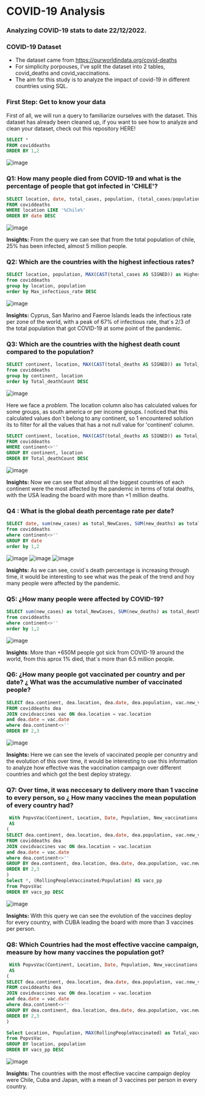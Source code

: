 # COVID-19 Analysis

### Analyzing COVID-19 stats to date 22/12/2022.
### COVID-19 Dataset
* The dataset came from https://ourworldindata.org/covid-deaths
* For simplicity porpouses, I've split the dataset into 2 tables, covid_deaths and covid_vaccinations.
* The aim for this study is to analyze the impact of covid-19 in different countries using SQL.

### First Step: Get to know your data
First of all, we will run a query to familiarize ourselves with the dataset. This dataset has already been cleaned up, if you want to see how to analyze and clean your dataset, check out this repository HERE!
```sql
SELECT *
FROM coviddeaths
ORDER BY 1,2
```
![image](https://user-images.githubusercontent.com/39070251/209868408-0c7a554a-2ae7-44f6-b09b-e922a8d80172.png)

### Q1: How many people died from COVID-19 and what is the percentage of people that got infected in 'CHILE'?
```sql
SELECT location, date, total_cases, population, (total_cases/population)*100 AS Infectious_rate
FROM coviddeaths
WHERE location LIKE '%Chile%'
ORDER BY date DESC
```
![image](https://user-images.githubusercontent.com/39070251/209868979-8ca85146-2314-46fe-931c-7b9fd72003a8.png)

**Insights:** From the query we can see that from the total population of chile, 25% has been infected, almost 5 million people.

### Q2: Which are the countries with the highest infectious rates?
```sql
SELECT location, population, MAX(CAST(total_cases AS SIGNED)) as Highest_infection_count, MAX((total_cases/population)*100) as Max_infectious_rate
from coviddeaths
group by location, population
order by Max_infectious_rate DESC
```
![image](https://user-images.githubusercontent.com/39070251/209870742-07bef72a-7a47-4b70-b272-7776ee2e4f88.png)

**Insights:** Cyprus, San Marino and Faeroe Islands leads the infectious rate per zone of the world, with a peak of 67% of infectious rate, that´s 2/3 of the total population that got COVID-19 at some point of the pandemic.

### Q3: Which are the countries with the highest death count compared to the population?
```sql
SELECT continent, location, MAX(CAST(total_deaths AS SIGNED)) as Total_deathCount
from coviddeaths
group by continent, location
order by Total_deathCount DESC
```
![image](https://user-images.githubusercontent.com/39070251/209872837-f209fba0-0440-4631-b308-eb9798702aa5.png)

Here we face a *problem*. The location column also has calculated values for some groups, as south america or per income groups. I noticed that this calculated values don´t belong to any continent, so 1 encountered solution its to filter for all the values that has a not null value for 'continent' column.

```sql
SELECT continent, location, MAX(CAST(total_deaths AS SIGNED)) as Total_deathCount
FROM coviddeaths
WHERE continent<>''
GROUP BY continent, location
ORDER BY Total_deathCount DESC
```
![image](https://user-images.githubusercontent.com/39070251/209873262-d8571819-f0c6-4711-84c2-56232ae270e8.png)

**Insights:** Now we can see that almost all the biggest countries of each continent were the most affected by the pandemic in terms of total deaths, with the USA leading the board with more than +1 million deaths.

### Q4 : What is the global death percentage rate per date?
```sql
SELECT date, sum(new_cases) as total_NewCases, SUM(new_deaths) as total_deaths, (SUM(new_deaths)/sum(new_cases))*100 AS DeathPercentage 
from coviddeaths
where continent<>''
GROUP BY date
order by 1,2
```
![image](https://user-images.githubusercontent.com/39070251/209875739-5ddc6086-c39f-4f03-9d7a-4d091b9d3e8e.png)
![image](https://user-images.githubusercontent.com/39070251/209875792-816ef969-7373-469c-b363-383a237a2635.png)
![image](https://user-images.githubusercontent.com/39070251/209875859-a191ca0b-afcb-40b7-a521-6b4c5435d93d.png)

**Insights:** As we can see, covid´s death percentage is increasing through time, it would be interesting to see what was the peak of the trend and hoy many people were affected by the pandemic.

### Q5: ¿How many people were affected by COVID-19?
```sql
SELECT sum(new_cases) as total_NewCases, SUM(new_deaths) as total_deaths, (SUM(new_deaths)/sum(new_cases))*100 AS DeathPercentage 
from coviddeaths
where continent<>''
order by 1,2
```
![image](https://user-images.githubusercontent.com/39070251/209969640-433395d8-87e7-4244-bb80-fada2f6a68ab.png)

**Insights**: More than +650M people got sick from COVID-19 around the world, from this aprox 1% died, that´s more than 6.5 million people. 

### Q6: ¿How many people got vaccinated per country and per date? ¿ What was the accumulative number of vaccinated people?
```sql
SELECT dea.continent, dea.location, dea.date, dea.population, vac.new_vaccinations, SUM(vac.new_vaccinations) OVER(PARTITION by dea.location ORDER BY dea.location, dea.date) as RollingPeopleVaccinated
FROM coviddeaths dea
JOIN covidvaccines vac ON dea.location = vac.location
and dea.date = vac.date
where dea.continent<>''
ORDER BY 2,3
```
![image](https://user-images.githubusercontent.com/39070251/209988784-42570bba-4842-4556-894c-eaaaf5e696a7.png)

**Insights:** Here we can see the levels of vaccinated people per conuntry and the evolution of this over time, it would be interesting to use this information to analyze how effective was the vaccination campaign over different countries and which got the best deploy strategy.

### Q7: Over time, it was neccesary to delivery more than 1 vaccine to every person, so ¿ How many vaccines the mean population of every country had?
```sql
 With PopvsVac(Continent, Location, Date, Population, New_vaccinations, RollingPeopleVaccinated)
 AS
(
SELECT dea.continent, dea.location, dea.date, dea.population, vac.new_vaccinations, SUM(vac.new_vaccinations) OVER(PARTITION by dea.location ORDER BY dea.location, dea.date) as RollingPeopleVaccinated
FROM coviddeaths dea
JOIN covidvaccines vac ON dea.location = vac.location
and dea.date = vac.date
where dea.continent<>''
GROUP BY dea.continent, dea.location, dea.date, dea.population, vac.new_vaccinations
ORDER BY 2,3
)
Select *, (RollingPeopleVaccinated/Population) AS vacs_pp
from PopvsVac
ORDER BY vacs_pp DESC
```
![image](https://user-images.githubusercontent.com/39070251/209971799-b1f9c8ab-64d2-4ac2-8eb3-f1521783c7d4.png)

**Insights:** With this query we can see the evolution of the vaccines deploy for every country, with CUBA leading the board with more than 3 vaccines per person.

### Q8: Which Countries had the most effective vaccine campaign, measure by how many vaccines the population got?
```sql
 With PopvsVac(Continent, Location, Date, Population, New_vaccinations, RollingPeopleVaccinated)
 AS
(
SELECT dea.continent, dea.location, dea.date, dea.population, vac.new_vaccinations, SUM(CAST(vac.new_vaccinations AS SIGNED)) OVER(PARTITION by dea.location ORDER BY dea.location, dea.date) as RollingPeopleVaccinated
FROM coviddeaths dea
JOIN covidvaccines vac ON dea.location = vac.location
and dea.date = vac.date
where dea.continent<>''
GROUP BY dea.continent, dea.location, dea.date, dea.population, vac.new_vaccinations
ORDER BY 2,3
)

Select Location, Population, MAX(RollingPeopleVaccinated) as Total_vaccinated ,MAX((RollingPeopleVaccinated/Population)) as vacs_pp
from PopvsVac
GROUP BY location, population
ORDER BY vacs_pp DESC
```
![image](https://user-images.githubusercontent.com/39070251/209989192-7917fa9e-2b15-4d16-a1e9-db35b2770a6f.png)


**Insights:** The countries with the most effective vaccine campaign deploy were Chile, Cuba and Japan, with a mean of 3 vaccines per person in every country.

